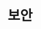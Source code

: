 ---
title: 보안
linkTitle: 보안
description: "보안"
url: /common-component/security/
menu:
  depth:
    weight: 3
    parent: "common-component"
    identifier: "security"
---